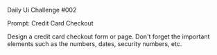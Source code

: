 Daily Ui Challenge #002

Prompt: Credit Card Checkout

Design a credit card checkout form or page. Don't forget the important elements such as the numbers, dates, security numbers, etc.